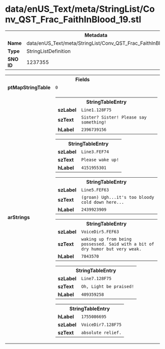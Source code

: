 <h1>data/enUS_Text/meta/StringList/Conv_QST_Frac_FaithInBlood_19.stl</h1><table><tr><th colspan="100%">Metadata</th></tr><tr><td><b>Name</b></td><td>data/enUS_Text/meta/StringList/Conv_QST_Frac_FaithInBlood_19.stl</td></tr><tr><td><b>Type</b></td><td>StringListDefinition</td></tr><tr><td><b>SNO ID</b></td><td>1237355</td></tr></table>

<table><tr><th colspan="100%">Fields</th></tr><tr><td><b>ptMapStringTable</b></td><td><code>0</code></td></tr><tr><td><b>arStrings</b></td><td><table><tr><th colspan="100%">StringTableEntry</th></tr><tr><td><b>szLabel</b></td><td><code>Line1.128F75</code></td></tr><tr><td><b>szText</b></td><td><code>Sister? Sister! Please say something!</code></td></tr><tr><td><b>hLabel</b></td><td><code>2396739156</code></td></tr></table>


<table><tr><th colspan="100%">StringTableEntry</th></tr><tr><td><b>szLabel</b></td><td><code>Line3.FEF74</code></td></tr><tr><td><b>szText</b></td><td><code>Please wake up!</code></td></tr><tr><td><b>hLabel</b></td><td><code>4151955301</code></td></tr></table>


<table><tr><th colspan="100%">StringTableEntry</th></tr><tr><td><b>szLabel</b></td><td><code>Line5.FEF63</code></td></tr><tr><td><b>szText</b></td><td><code>(groan) Ugh...it's too bloody cold down here...</code></td></tr><tr><td><b>hLabel</b></td><td><code>2439923909</code></td></tr></table>


<table><tr><th colspan="100%">StringTableEntry</th></tr><tr><td><b>szLabel</b></td><td><code>VoiceDir5.FEF63</code></td></tr><tr><td><b>szText</b></td><td><code>waking up from being possessed. Said with a bit of dry humor but very weak.</code></td></tr><tr><td><b>hLabel</b></td><td><code>7843570</code></td></tr></table>


<table><tr><th colspan="100%">StringTableEntry</th></tr><tr><td><b>szLabel</b></td><td><code>Line7.128F75</code></td></tr><tr><td><b>szText</b></td><td><code>Oh, Light be praised!</code></td></tr><tr><td><b>hLabel</b></td><td><code>409359258</code></td></tr></table>


<table><tr><th colspan="100%">StringTableEntry</th></tr><tr><td><b>hLabel</b></td><td><code>1755086695</code></td></tr><tr><td><b>szLabel</b></td><td><code>VoiceDir7.128F75</code></td></tr><tr><td><b>szText</b></td><td><code>absolute relief.</code></td></tr></table>


</td></tr></table>

